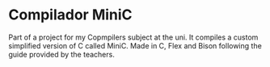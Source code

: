 # Compilador MiniC

Part of a project for my Copmpilers subject at the uni. It compiles a custom simplified version of C called MiniC. Made in C, Flex and Bison following the guide provided by the teachers. 
